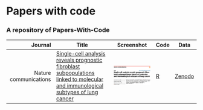 # Papers with code
### A repository of Papers-With-Code
| Journal | Title | Screenshot | Code | Data |
| --: | -- | -- | -- | -- |
| Nature communications | [Single-cell analysis reveals prognostic fibroblast subpopulations linked to molecular and immunological subtypes of lung cancer](https://doi.org/10.1038/s41467-023-35832-6) | <img src="figures/NC-2023-Single-cell analysis reveals prognostic fibroblast subpopulations linked to molecular and immunological subtypes of lung cancer.png" width="500px"/> | [R](https://github.com/cjh-lab/NCOMMS_NSCLC_scFibs) | [Zenodo](https://zenodo.org/record/7400873#.ZCZBDl5LgQ8) |
